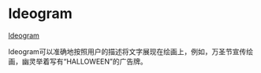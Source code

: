 # Ideogram

[Ideogram](https://ideogram.ai/login)

Ideogram可以准确地按照用户的描述将文字展现在绘画上，例如，万圣节宣传绘画，幽灵举着写有“HALLOWEEN”的广告牌。
